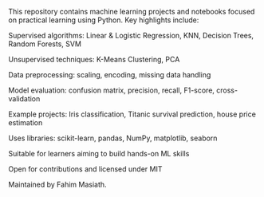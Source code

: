 This repository contains machine learning projects and notebooks focused on practical learning using Python. Key highlights include:

Supervised algorithms: Linear & Logistic Regression, KNN, Decision Trees, Random Forests, SVM

Unsupervised techniques: K-Means Clustering, PCA

Data preprocessing: scaling, encoding, missing data handling

Model evaluation: confusion matrix, precision, recall, F1-score, cross-validation

Example projects: Iris classification, Titanic survival prediction, house price estimation

Uses libraries: scikit-learn, pandas, NumPy, matplotlib, seaborn

Suitable for learners aiming to build hands-on ML skills

Open for contributions and licensed under MIT

Maintained by Fahim Masiath.
